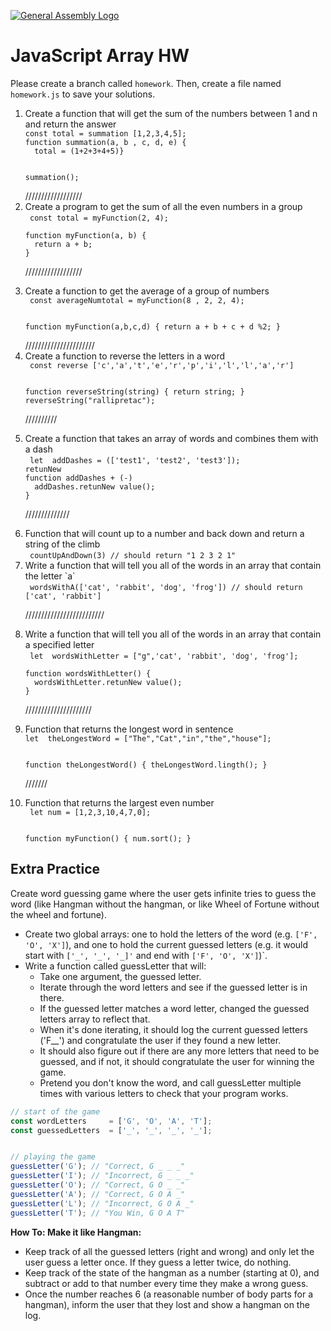 [![General Assembly Logo](https://camo.githubusercontent.com/1a91b05b8f4d44b5bbfb83abac2b0996d8e26c92/687474703a2f2f692e696d6775722e636f6d2f6b6538555354712e706e67)](https://generalassemb.ly/education/web-development-immersive)

# JavaScript Array HW

Please create a branch called `homework`. Then, create a file named `homework.js` to save your solutions.

<ol>
  <li>Create a function that will get the sum of the numbers between 1 and n and return the answer
  <br>
    <code>const total = summation [1,2,3,4,5];
function summation(a, b , c, d, e) {
  total = (1+2+3+4+5)}

summation();</code>
  </li>
  //////////////////


  <li>Create a program to get the sum of all the even numbers in a group
  <br>
    <code > const total = myFunction(2, 4);
​
function myFunction(a, b) {
  return a + b;
}</code>
  </li>

  
  //////////////////  
  <li>Create a function to get the average of a group of numbers 
  <br>
    <code> const averageNumtotal = myFunction(8 , 2, 2, 4);

function myFunction(a,b,c,d) {
  return a + b + c + d %2;
}
</code>
  </li>
//////////////////////



  <li>Create a function to reverse the letters in a word
  <br>
    <code > const reverse ['c','a','t','e','r','p','i','l','l','a','r']

function reverseString(string) {
    return string;
}
reverseString("rallipretac");
</code>
  </li>


  //////////
  <li>Create a function that takes an array of words and combines them with a dash
  <br>
    <code > let  addDashes = (['test1', 'test2', 'test3']);
retunNew
function addDashes + (-)
  addDashes.retunNew value();
}
</code>
  </li>

  //////////////

  <li>Function that will count up to a number and back down and return a string of the climb
  <br>
    <code> countUpAndDown(3) // should return "1 2 3 2 1"</code>
  </li>
  <li>Write a function that will tell you all of the words in an array that contain the letter `a`
  <br>
    <code > wordsWithA(['cat', 'rabbit', 'dog', 'frog']) // should return ['cat', 'rabbit']</code>
  </li>



  /////////////////////////
  <li>Write a function that will tell you all of the words in an array that contain a specified letter
  <br>
    <code > let  wordsWithLetter = ["g",'cat', 'rabbit', 'dog', 'frog'];
​
function wordsWithLetter() {
  wordsWithLetter.retunNew value();
}
</code>
  </li>

  /////////////////////
  <li>Function that returns the longest word in sentence
  <br>
    <code>let  theLongestWord = ["The","Cat","in","the","house"];

function theLongestWord() {
  theLongestWord.lingth();
}</code>
  </li>


  ///////
  <li>Function that returns the largest even number
  <br>
    <code> let num = [1,2,3,10,4,7,0];

function myFunction() {
  num.sort();
}
    </code>
  </li>
</ol>

## Extra Practice

Create word guessing game where the user gets infinite tries to guess the word (like Hangman without the hangman, or like Wheel of Fortune without the wheel and fortune).

- Create two global arrays: one to hold the letters of the word (e.g. `['F', 'O', 'X']`), and one to hold the current guessed letters (e.g. it would start with `['_', '_', '_]'` and end with `['F', 'O', 'X']`)`.
- Write a function called guessLetter that will:
  - Take one argument, the guessed letter.
  - Iterate through the word letters and see if the guessed letter is in there.
  - If the guessed letter matches a word letter, changed the guessed letters array to reflect that.
  - When it's done iterating, it should log the current guessed letters ('F__') and congratulate the user if they found a new letter.
  - It should also figure out if there are any more letters that need to be guessed, and if not, it should congratulate the user for winning the game.
  - Pretend you don't know the word, and call guessLetter multiple times with various letters to check that your program works.

```js
// start of the game
const wordLetters     = ['G', 'O', 'A', 'T'];
const guessedLetters  = ['_', '_', '_', '_'];


// playing the game
guessLetter('G'); // "Correct, G _ _ _"
guessLetter('I'); // "Incorrect, G _ _ _"
guessLetter('O'); // "Correct, G O _ _"
guessLetter('A'); // "Correct, G O A _"
guessLetter('L'); // "Incorrect, G O A _"
guessLetter('T'); // "You Win, G O A T"
```
**How To: Make it like Hangman:**
- Keep track of all the guessed letters (right and wrong) and only let the user guess a letter once. If they guess a letter twice, do nothing.
- Keep track of the state of the hangman as a number (starting at 0), and subtract or add to that number every time they make a wrong guess.
- Once the number reaches 6 (a reasonable number of body parts for a hangman), inform the user that they lost and show a hangman on the log.
